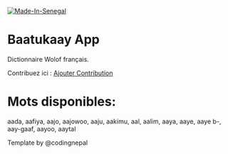   
 [![Made-In-Senegal](https://github.com/GalsenDev221/made.in.senegal/blob/master/assets/badge.svg)](https://github.com/GalsenDev221/made.in.senegal)
 

# Baatukaay App

Dictionnaire Wolof français.

Contribuez ici : [Ajouter Contribution](/src/data/dictionary.js)

# Mots disponibles:


aada, aafiya, aajo, aajowoo, aaju, aakimu, aal, aalim, aaya, aaye, aaye b-, aay-gaaf, aayoo, aaytal


Template by @codingnepal
